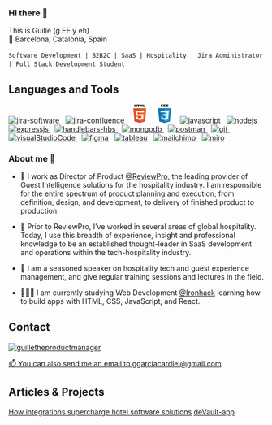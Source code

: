 ### Hi there 👋

This is Guille (g EE y eh)  
📍 Barcelona, Catalonia, Spain

``Software Development | B2B2C | SaaS | Hospitality | Jira Administrator | Full Stack Development Student``

## Languages and Tools

<div>
  <p align="left">
    <a href="https://www.atlassian.com/software/jira" target="_blank" rel="noreferrer">
      <img
        src="https://img.icons8.com/color/512/jira.png"
        alt="jira-software"
        width="30"
      />
    </a>
    &nbsp;
    <a href="https://www.atlassian.com/software/confluence" target="_blank" rel="noreferrer">
      <img
        src="https://img.icons8.com/fluency/512/confluence.png"
        alt="jira-confluence"
        width="30"
      />
    </a>
    &nbsp;
    <a href="https://www.w3.org/html/" target="_blank" rel="noreferrer">
      <img
        src="https://raw.githubusercontent.com/devicons/devicon/master/icons/html5/html5-original-wordmark.svg"
        alt="html5"
        width="37"
      />
    </a>
    &nbsp;
    <a href="https://www.w3schools.com/css/" target="_blank" rel="noreferrer">
      <img
        src="https://raw.githubusercontent.com/devicons/devicon/master/icons/css3/css3-original-wordmark.svg"
        alt="css3"
        width="37"
      />
    </a>
    &nbsp;
    <a
      href="https://developer.mozilla.org/en-US/docs/Web/JavaScript"
      target="_blank"
      rel="noreferrer"
    >
      <img
        src="https://upload.wikimedia.org/wikipedia/commons/9/99/Unofficial_JavaScript_logo_2.svg"
        alt="javascript"
        width="30"
      />
    </a>
    &nbsp;
    <a href="https://nodejs.org" target="_blank" rel="noreferrer">
      <img
        src="https://www.svgrepo.com/show/303266/nodejs-icon-logo.svg"
        alt="nodejs"
        width="30"
      />
    </a>
    &nbsp;
    <a href="https://expressjs.com" target="_blank" rel="noreferrer">
      <img
        src="https://img.icons8.com/officexs/512/express-js.png"
        alt="expressjs"
        width="30"
      />
    </a>
    &nbsp;
       <a href="https://handlebarsjs.com/" target="_blank" rel="noreferrer">
      <img
        src="https://img.icons8.com/office/512/handlebar-mustache.png"
        alt="handlebars-hbs"
        width="30"
      />
    </a>
    &nbsp;
    <a href="https://www.mongodb.com/" target="_blank" rel="noreferrer">
      <img
        src="https://cdn.worldvectorlogo.com/logos/mongodb-icon-1.svg"
        alt="mongodb"
        width="35"
      />
    </a>
    &nbsp;
    <a href="https://www.postman.com/" target="_blank" rel="noreferrer">
      <img
        src="https://www.svgrepo.com/show/354202/postman-icon.svg"
        alt="postman"
        width="32"
      />
    </a>
    &nbsp;
    <a href="https://git-scm.com/" target="_blank" rel="noreferrer">
      <img
        src="https://www.vectorlogo.zone/logos/git-scm/git-scm-icon.svg"
        alt="git"
        width="30"
      />
    </a>
    &nbsp;
    <a href="https://code.visualstudio.com/" target="_blank" rel="noreferrer">
      <img
        src="https://cdn.worldvectorlogo.com/logos/visual-studio-code-1.svg"
        alt="visualStudioCode"
        width="30"
      />
    </a>
    &nbsp;
    <a href="https://www.figma.com/" target="_blank" rel="noreferrer">
      <img
        src="https://www.vectorlogo.zone/logos/figma/figma-icon.svg"
        alt="figma"
        width="30"
      />
    </a>
     &nbsp;
    <a href="https://www.tableau.com/" target="_blank" rel="noreferrer">
      <img
        src="https://img.icons8.com/color/512/tableau-software.png"
        alt="tableau"
        width="30"
      />
    </a>
         &nbsp;
    <a href="https://www.mailchimp.com/" target="_blank" rel="noreferrer">
      <img
        src="https://img.icons8.com/external-tal-revivo-shadow-tal-revivo/512/external-mailchimp-is-a-marketing-automation-platform-and-an-email-marketing-service-logo-shadow-tal-revivo.png"
        alt="mailchimp"
        width="30"
      />
    </a>
     &nbsp;
    <a href="https://www.miro.com/" target="_blank" rel="noreferrer">
      <img
        src="https://www.freelogovectors.net/wp-content/uploads/2021/12/mirologo-freelogovectors.net_.png"
        alt="miro"
        width="30"
      />
    </a>
    
    
  </p>
</div>

### About me 🎯

- 🔭 I work as Director of Product <a href="https://reviewpro.shijigroup.com">@ReviewPro</a>, the leading provider of Guest Intelligence solutions for the hospitality industry. I am responsible for the entire spectrum of product planning and execution; from definition, design, and development, to delivery of finished product to production. 

- 🌱 Prior to ReviewPro, I’ve worked in several areas of global hospitality. Today, I use this breadth of experience, insight and professional knowledge to be an established thought-leader in SaaS development and operations within the tech-hospitality industry.

- 💬 I am a seasoned speaker on hospitality tech and guest experience management, and give regular training sessions and lectures in the field.

- 👨🏻‍💻 I am currently studying Web Development <a href="https://www.ironhack.com/en">@Ironhack</a> learning how to build apps with HTML, CSS, JavaScript, and React.

## Contact

<p align="left">
  <a href="https://www.linkedin.com/in/guilletheproductmanager" target="blank"
    ><img
      align="center"
      src="https://raw.githubusercontent.com/rahuldkjain/github-profile-readme-generator/master/src/images/icons/Social/linked-in-alt.svg"
      alt="guilletheproductmanager"
      width="24"
    />


📫 You can also send me an email to ggarciacardiel@gmail.com

## Articles & Projects

<a href="https://insights.shijigroup.com/how-integrations-supercharge-hotel-software-solutions/">How integrations supercharge hotel software solutions</a>
<a href="https://devault-app.fly.dev/">deVault-app</a>
    

